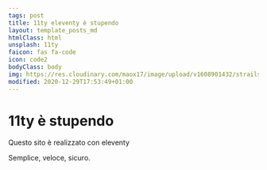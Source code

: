 ```yaml
---
tags: post
title: 11ty eleventy è stupendo
layout: template_posts_md
htmlClass: html
unsplash: 11ty
faicon: fas fa-code
icon: code2
bodyClass: body
img: https://res.cloudinary.com/maox17/image/upload/v1608901432/strails/logo468_t_puc73x.png
modified: 2020-12-29T17:53:49+01:00
---
```


# 11ty è stupendo

Questo sito è realizzato con eleventy

Semplice, veloce, sicuro.
